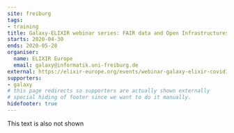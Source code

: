 ```yaml
---
site: freiburg
tags:
- training
title: Galaxy-ELIXIR webinar series: FAIR data and Open Infrastructures to tackle the COVID-19 pandemic
starts: 2020-04-30
ends: 2020-05-28
organiser:
  name: ELIXIR Europe
  email: galaxy@informatik.uni-freiburg.de
external: https://elixir-europe.org/events/webinar-galaxy-elixir-covid19
supporters:
- galaxy
# this page redirects so supporters are actually shown externally
# special hiding of footer since we want to do it manually.
hidefooter: true
---
```


This text is also not shown
